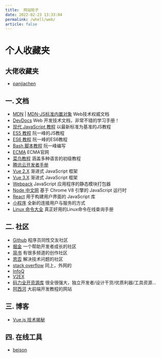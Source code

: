 ```yaml
---
title:  网站轮子
date: 2022-02-23 13:33:04
permalink: /whell/web/
article: false
---
```


# 个人收藏夹

## 大佬收藏夹
* [panjiachen](https://panjiachen.github.io/awesome-bookmarks/)

## 一. 文档

* [MDN](https://developer.mozilla.org/zh-CN/docs/Web) | [MDN-JS标准内置对象](https://developer.mozilla.org/zh-CN/docs/Web/JavaScript/Reference/Global_Objects) Web技术权威文档
* [DevDocs](https://devdocs.io/) Web 开发技术文档，非常不错的学习手册！
* [现代 JavaScript 教程](https://zh.javascript.info) 以最新标准为基准的JS教程
* [ES5 教程](https://wangdoc.com/javascript/) 阮一峰的JS教程
* [ES6 教程](http://es6.ruanyifeng.com/) 阮一峰的ES6教程
* [Bash 脚本教程](https://wangdoc.com/bash/) 阮一峰编写
* [ECMA](https://www.ecma-international.org/) ECMA官网
* [菜鸟教程](https://www.runoob.com/) 涵盖多种语言的初级教程
* [腾讯云开发者手册](https://cloud.tencent.com/developer/devdocs)
* [Vue 2.X](https://cn.vuejs.org/) 渐进式 JavaScript 框架
* [Vue 3.X](https://v3.cn.vuejs.org/) 渐进式 JavaScript 框架
* [Webpack](https://www.webpackjs.com/) JavaScript 应用程序的静态模块打包器
* [Node 中文网](http://nodejs.cn/api/) 基于 Chrome V8 引擎的 JavaScript 运行时
* [React](https://react.docschina.org/) 用于构建用户界面的 JavaScript 库
* [小程序](https://developers.weixin.qq.com/miniprogram/dev/framework/) 全新的连接用户与服务的方式
* [Linux 命令大全](https://www.linuxcool.com/) 真正好用的Linux命令在线查询手册

## 二. 社区
* [Github](https://github.com/) 程序员同性交友社区
* [掘金](https://juejin.im/) 一个帮助开发者成长的社区
* [简书](https://www.jianshu.com/) 有很多频道的创作社区
* [思否](https://segmentfault.com/) 解决技术问题的社区
* [stack overflow](https://stackoverflow.com/) 同上，外网的
* [InfoQ](https://www.infoq.cn/topic/Front-end)
* [V2EX](https://www.v2ex.com/)
* [码力全开资源库](https://maliquankai.com/designnav/) 很全很强大，独立开发者/设计干货/优质利器/工具资源...
* [阿西河](https://www.axihe.com/) 大前端开发教程的网站

## 三. 博客

* [Vue.js 技术揭秘](https://ustbhuangyi.github.io/vue-analysis/)

## 四. 在线工具

* [bejson](https://www.bejson.com/)
